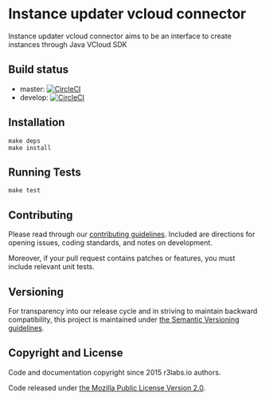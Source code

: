 # Instance updater vcloud connector

Instance updater vcloud connector aims to be an interface to create instances through Java VCloud SDK

## Build status

* master:  [![CircleCI](https://circleci.com/gh/ernestio/instance-updater-vcloud-connector/tree/master.svg?style=svg)](https://circleci.com/gh/ernestio/instance-updater-vcloud-connector/tree/master)
* develop: [![CircleCI](https://circleci.com/gh/ernestio/instance-updater-vcloud-connector/tree/develop.svg?style=svg)](https://circleci.com/gh/ernestio/instance-updater-vcloud-connector/tree/develop)

## Installation

```
make deps
make install
```

## Running Tests

```
make test
```

## Contributing

Please read through our
[contributing guidelines](CONTRIBUTING.md).
Included are directions for opening issues, coding standards, and notes on
development.

Moreover, if your pull request contains patches or features, you must include
relevant unit tests.

## Versioning

For transparency into our release cycle and in striving to maintain backward
compatibility, this project is maintained under [the Semantic Versioning guidelines](http://semver.org/).

## Copyright and License

Code and documentation copyright since 2015 r3labs.io authors.

Code released under
[the Mozilla Public License Version 2.0](LICENSE).

